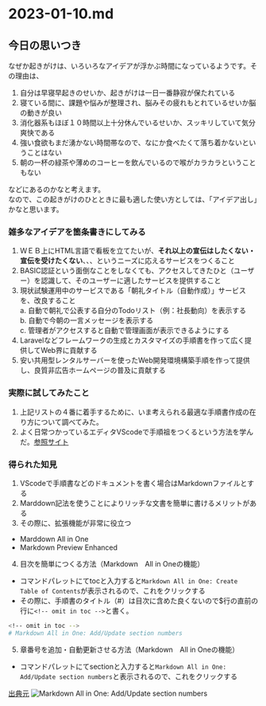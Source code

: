 # 2023-01-10.md

## 今日の思いつき

なぜか起きがけは、いろいろなアイデアが浮かぶ時間になっているようです。その理由は、  

1. 自分は早寝早起きのせいか、起きがけは一日一番静寂が保たれている
2. 寝ている間に、課題や悩みが整理され、脳みその疲れもとれているせいか脳の動きが良い
3. 消化器系もほぼ１０時間以上十分休んでいるせいか、スッキリしていて気分爽快である
4. 強い食欲もまだ湧かない時間帯なので、なにか食べたくて落ち着かないということはない
5. 朝の一杯の緑茶や薄めのコーヒーを飲んでいるので喉がカラカラということもない

などにあるのかなと考えます。  
なので、この起きがけのひとときに最も適した使い方としては、「アイデア出し」かなと思います。　  

### 雑多なアイデアを箇条書きにしてみる

1. ＷＥＢ上にHTML言語で看板を立てたいが、<b>それ以上の宣伝はしたくない・宣伝を受けたくない</b>、、、というニーズに応えるサービスをつくること
3. BASIC認証という面倒なことをしなくても、アクセスしてきたひと（ユーザー）を認識して、そのユーザーに適したサービスを提供すること
4. 現状試験運用中のサービスである「朝礼タイトル（自動作成）」サービスを、改良すること<br>
  a. 自動で朝礼で公表する自分のTodoリスト（例：社長動向）を表示する<br>
  b. 自動で今朝の一言メッセージを表示する<br>
  c. 管理者がアクセスすると自動で管理画面が表示できるようにする<br>
4. Laravelなどフレームワークの生成とカスタマイズの手順書を作って広く提供してWeb界に貢献する
5. 安い共用型レンタルサーバーを使ったWeb開発環境構築手順を作って提供し、良質非広告ホームページの普及に貢献する

### 実際に試してみたこと

1. 上記リストの４番に着手するために、いま考えられる最適な手順書作成の在り方について調べてみた。
2. よく日常つかっているエディタVScodeで手順祖をつくるという方法を学んだ。[参照サイト](https://dev.classmethod.jp/articles/non-97-operation-manual/#toc-7)

### 得られた知見

1. VScodeで手順書などのドキュメントを書く場合はMarkdownファイルとする
2. Marddown記法を使うことによりリッチな文書を簡単に書けるメリットがある
3. その際に、拡張機能が非常に役立つ
  - Marddown All in One
  - Markdown Preview Enhanced
4. 目次を簡単につくる方法（Markdown　All in Oneの機能）
  - コマンドパレットにてtocと入力すると`Markdown All in One: Create Table of Contents`が表示されるので、これをクリックする
  - その際に、手順書のタイトル（#）は目次に含めた良くないので$行の直前の行に`<!-- omit in toc -->`と書く。
  
  ```bash
  <!-- omit in toc -->
  # Markdown All in One: Add/Update section numbers
  ```
  
5. 章番号を追加・自動更新させる方法（Markdown　All in Oneの機能）
  - コマンドパレットにてsectionと入力すると`Markdown All in One: Add/Update section numbers`と表示されるので、これをクリックする

[出典元](https://dev.classmethod.jp/articles/non-97-operation-manual/#toc-7)
![Markdown All in One: Add/Update section numbers](https://d1tlzifd8jdoy4.cloudfront.net/wp-content/uploads/2021/07/section-number.6-scaled.jpg)

